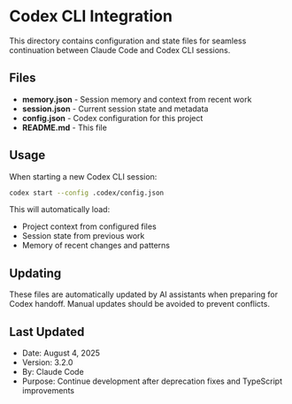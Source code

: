 # Codex CLI Integration

This directory contains configuration and state files for seamless continuation between Claude Code and Codex CLI sessions.

## Files

- **memory.json** - Session memory and context from recent work
- **session.json** - Current session state and metadata
- **config.json** - Codex configuration for this project
- **README.md** - This file

## Usage

When starting a new Codex CLI session:

```bash
codex start --config .codex/config.json
```

This will automatically load:
- Project context from configured files
- Session state from previous work
- Memory of recent changes and patterns

## Updating

These files are automatically updated by AI assistants when preparing for Codex handoff. Manual updates should be avoided to prevent conflicts.

## Last Updated

- Date: August 4, 2025
- Version: 3.2.0
- By: Claude Code
- Purpose: Continue development after deprecation fixes and TypeScript improvements